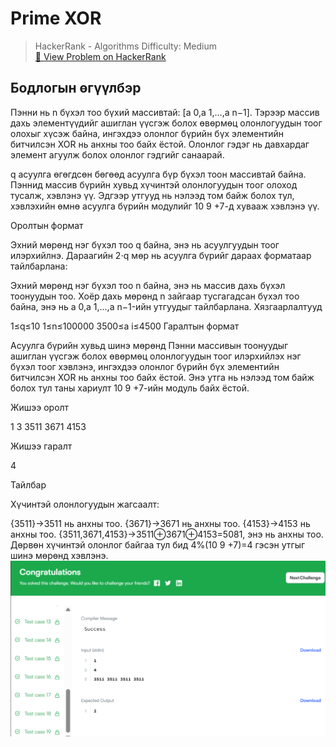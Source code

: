 # Prime XOR


> HackerRank - Algorithms
> Difficulty: Medium  
> [🔗 View Problem on HackerRank](https://www.hackerrank.com/challenges/prime-xor/problem)


## Бодлогын өгүүлбэр

Пэнни нь n бүхэл тоо бүхий массивтай: [a 0​,a 1​,…,a n−1​]. Тэрээр массив дахь элементүүдийг ашиглан үүсгэж болох өвөрмөц олонлогуудын тоог олохыг хүсэж байна, ингэхдээ олонлог бүрийн бүх элементийн битчилсэн XOR нь анхны тоо байх ёстой. Олонлог гэдэг нь давхардаг элемент агуулж болох олонлог гэдгийг санаарай.

q асуулга өгөгдсөн бөгөөд асуулга бүр бүхэл тоон массивтай байна. Пэннид массив бүрийн хувьд хүчинтэй олонлогуудын тоог олоход тусалж, хэвлэнэ үү. Эдгээр утгууд нь нэлээд том байж болох тул, хэвлэхийн өмнө асуулга бүрийн модулийг 10 9 +7-д хувааж хэвлэнэ үү.

Оролтын формат

Эхний мөрөнд нэг бүхэл тоо q байна, энэ нь асуулгуудын тоог илэрхийлнэ. Дараагийн 2⋅q мөр нь асуулга бүрийг дараах форматаар тайлбарлана:

Эхний мөрөнд нэг бүхэл тоо n байна, энэ нь массив дахь бүхэл тоонуудын тоо. Хоёр дахь мөрөнд n зайгаар тусгагадсан бүхэл тоо байна, энэ нь a 0​,a 1​,…,a n−1​-ийн утгуудыг тайлбарлана. Хязгаарлалтууд

1≤q≤10 1≤n≤100000 3500≤a i​≤4500 Гаралтын формат

Асуулга бүрийн хувьд шинэ мөрөнд Пэнни массивын тоонуудыг ашиглан үүсгэж болох өвөрмөц олонлогуудын тоог илэрхийлэх нэг бүхэл тоог хэвлэнэ, ингэхдээ олонлог бүрийн бүх элементийн битчилсэн XOR нь анхны тоо байх ёстой. Энэ утга нь нэлээд том байж болох тул таны хариулт 10 9 +7-ийн модуль байх ёстой.

Жишээ оролт

1 3 3511 3671 4153

Жишээ гаралт

4

Тайлбар

Хүчинтэй олонлогуудын жагсаалт:

{3511}→3511 нь анхны тоо. {3671}→3671 нь анхны тоо. {4153}→4153 нь анхны тоо. {3511,3671,4153}→3511⊕3671⊕4153=5081, энэ нь анхны тоо. Дөрвөн хүчинтэй олонлог байгаа тул бид 4%(10 9 +7)=4 гэсэн утгыг шинэ мөрөнд хэвлэнэ.
![alt text](image.png)